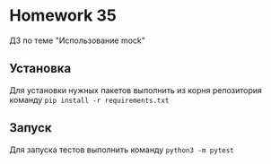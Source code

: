 # Homework 35
ДЗ по теме "Использование mock"

## Установка
Для установки нужных пакетов выполнить из корня репозитория команду `pip install -r requirements.txt`

## Запуск
Для запуска тестов выполнить команду `python3 -m pytest`
